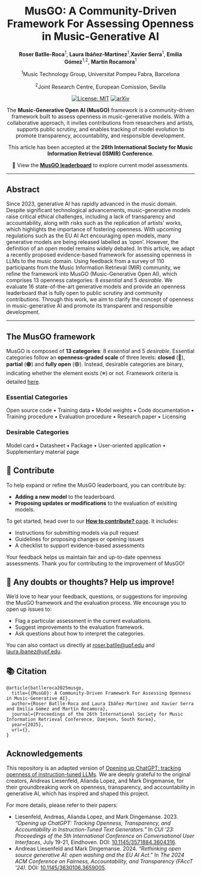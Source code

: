 <div align="center">

# MusGO: A Community-Driven Framework For Assessing Openness in Music-Generative AI

**Roser Batlle-Roca**<sup>1</sup>, **Laura Ibáñez-Martínez**<sup>1</sup>,**Xavier Serra**<sup>1</sup>, **Emilia Gómez**<sup>1,2</sup>, **Martín Rocamora**<sup>1</sup>

<sup>1</sup>Music Technology Group, Universitat Pompeu Fabra, Barcelona

<sup>2</sup>Joint Research Centre, European Comission, Sevilla 


[![License: MIT](https://img.shields.io/badge/License-Apache_2.0-blue.svg)](LICENSE)
[![arXiv](https://img.shields.io/badge/arXiv-2507.X-<COLOR>.svg)]()


The **Music-Generative Open AI (MusGO)** framework is a community-driven framework built to assess openness in music-generative models. With a collaborative approach, it invites contributions from researchers and artists, supports public scrutiny, and enables tracking of model evolution to promote transparency, accountability, and responsible development. 

This article has been accepted at the **26th International Society for Music Information Retrieval (ISMIR) Conference**. 

📍 View the **[MusGO leaderboard](https://roserbatlleroca.github.io/MusGO_framework/index.html)** to explore current model assessments.

</div>

---
## Abstract 

Since 2023, generative AI has rapidly advanced in the music domain. Despite significant technological advancements, music-generative models raise critical ethical challenges, including a lack of transparency and accountability, along with risks such as the replication of artists’ works, which highlights the importance of fostering openness. With upcoming regulations such as the EU AI Act encouraging open models, many generative models are being released labelled as ‘open’. However, the definition of an open model remains widely debated. In this article, we adapt a recently proposed evidence-based framework for assessing openness in LLMs to the music domain. Using feedback from a survey of 110 participants from the Music Information Retrieval (MIR) community, we refine the framework into MusGO (Music-Generative Open AI), which comprises 13 openness categories: 8 *essential* and 5 *desirable*. We evaluate 16 state-of-the-art generative models and provide an openness leaderboard that is fully open to public scrutiny and community contributions. Through this work, we aim to clarify the concept of openness in music-generative AI and promote its transparent and responsible development.

---

## The MusGO framework

MusGO is composed of **13 categories**: 8 _essential_ and 5 _desirable_. Essential categories follow an **openness-graded scale** of three levels: **closed** (🔴), **partial** (🟠) and **fully open** (🟢). Instead, desirable categories are binary, indicating whether the element exists (**⭐**) or not. Framework criteria is detailed [here](https://roserbatlleroca.github.io/MusGO_framework/framework.html).

### Essential Categories
Open source code • Training data • Model weights • Code documentation •  Training procedure • Evaluation procedure • Research paper • Licensing  

### Desirable Categories
Model card • Datasheet • Package • User-oriented application • Supplementary material page

## 🚀 Contribute

To help expand or refine the MusGO leaderboard, you can contribute by: 

- **Adding a new model** to the leaderboard. 
- **Proposing updates or modifications** to the evaluation of exisiting models. 

To get started, head over to our [**How to contribute?** page](projects/README.md). It includes:

- Instructions for submitting models via pull request
- Guidelines for proposing changes or opening issues
- A checklist to support evidence-based assessments


 Your feedback helps us maintain fair and up-to-date openness assessments. Thank you for contributing to the improvement of MusGO!

## 💬 Any doubts or thoughts? Help us improve!

We’d love to hear your feedback, questions, or suggestions for improving the MusGO framework and the evaluation process. We encourage you to open up issues to: 
- Flag a particular assessment in the current evaluations. 
- Suggest improvements to the evaluation framework. 
- Ask questions about how to interpret the categories. 

You can also contact us directly at [roser.batlle@upf.edu](mailto:roser.batlle@upf.edu) and [laura.ibanez@upf.edu](mailto:laura.ibanez@upf.edu). 


## 📚 Citation 

```
@article{batlleroca2025musgo,
  title={{MusGO}: A Community-Driven Framework For Assessing Openness in Music-Generative AI},
  author={Roser Batlle-Roca and Laura Ibáñez-Martínez and Xavier Serra and Emilia Gómez and Martín Rocamora},
  journal={Proceedings of the 26th International Society for Music Information Retrieval Conference, Daejeon, South Korea},
  year={2025}, 
  url={}, 
}
```


## Acknowledgements 
This repository is an adapted version of [Opening up ChatGPT: tracking openness of instruction-tuned LLMs](https://github.com/opening-up-chatgpt/opening-up-chatgpt.github.io/). We are deeply grateful to the original creators, Andreas Liesenfeld, Alianda Lopez, and Mark Dingemanse, for their groundbreaking work on openness, transparency, and accountability in generative AI, which has inspired and shaped this project.

For more details, please refer to their papers:

- Liesenfeld, Andreas, Alianda Lopez, and Mark Dingemanse. 2023. *“Opening up ChatGPT: Tracking Openness, Transparency, and Accountability in Instruction-Tuned Text Generators.”* In *CUI '23: Proceedings of the 5th International Conference on Conversational User Interfaces*, July 19-21, Eindhoven. DOI: [10.1145/3571884.3604316](https://doi.org/10.1145/3571884.3604316).
- Andreas Liesenfeld and Mark Dingemanse. 2024. *“Rethinking open source generative AI: open washing and the EU AI Act.”* In *The 2024 ACM Conference on Fairness, Accountability, and Transparency (FAccT '24)*. DOI: [10.1145/3630106.3659005](https://doi.org/10.1145/3630106.3659005).
